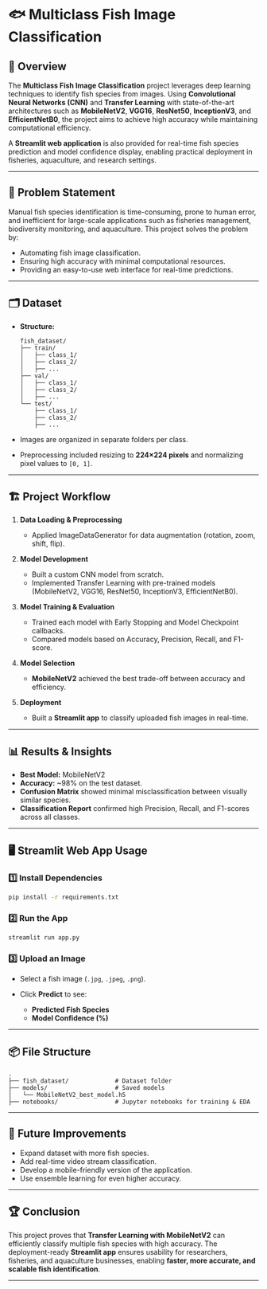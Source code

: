 

# 🐟 Multiclass Fish Image Classification

## 📌 Overview

The **Multiclass Fish Image Classification** project leverages deep learning techniques to identify fish species from images. Using **Convolutional Neural Networks (CNN)** and **Transfer Learning** with state-of-the-art architectures such as **MobileNetV2**, **VGG16**, **ResNet50**, **InceptionV3**, and **EfficientNetB0**, the project aims to achieve high accuracy while maintaining computational efficiency.

A **Streamlit web application** is also provided for real-time fish species prediction and model confidence display, enabling practical deployment in fisheries, aquaculture, and research settings.

---

## 🎯 Problem Statement

Manual fish species identification is time-consuming, prone to human error, and inefficient for large-scale applications such as fisheries management, biodiversity monitoring, and aquaculture.
This project solves the problem by:

* Automating fish image classification.
* Ensuring high accuracy with minimal computational resources.
* Providing an easy-to-use web interface for real-time predictions.

---

## 🗂 Dataset

* **Structure:**

  ```
  fish_dataset/
  ├── train/
  │   ├── class_1/
  │   ├── class_2/
  │   ├── ...
  ├── val/
  │   ├── class_1/
  │   ├── class_2/
  │   ├── ...
  └── test/
      ├── class_1/
      ├── class_2/
      ├── ...
  ```
* Images are organized in separate folders per class.
* Preprocessing included resizing to **224×224 pixels** and normalizing pixel values to `[0, 1]`.

---

## 🏗 Project Workflow

1. **Data Loading & Preprocessing**

   * Applied ImageDataGenerator for data augmentation (rotation, zoom, shift, flip).
2. **Model Development**

   * Built a custom CNN model from scratch.
   * Implemented Transfer Learning with pre-trained models (MobileNetV2, VGG16, ResNet50, InceptionV3, EfficientNetB0).
3. **Model Training & Evaluation**

   * Trained each model with Early Stopping and Model Checkpoint callbacks.
   * Compared models based on Accuracy, Precision, Recall, and F1-score.
4. **Model Selection**

   * **MobileNetV2** achieved the best trade-off between accuracy and efficiency.
5. **Deployment**

   * Built a **Streamlit app** to classify uploaded fish images in real-time.

---

## 📊 Results & Insights

* **Best Model:** MobileNetV2
* **Accuracy:** \~98% on the test dataset.
* **Confusion Matrix** showed minimal misclassification between visually similar species.
* **Classification Report** confirmed high Precision, Recall, and F1-scores across all classes.

---

## 🖥 Streamlit Web App Usage

### 1️⃣ Install Dependencies

```bash
pip install -r requirements.txt
```

### 2️⃣ Run the App

```bash
streamlit run app.py
```

### 3️⃣ Upload an Image

* Select a fish image (`.jpg`, `.jpeg`, `.png`).
* Click **Predict** to see:

  * **Predicted Fish Species**
  * **Model Confidence (%)**

---

## 📦 File Structure

```
.
├── fish_dataset/             # Dataset folder
├── models/                   # Saved models
│   └── MobileNetV2_best_model.h5
├── notebooks/                # Jupyter notebooks for training & EDA

```

---

## 🚀 Future Improvements

* Expand dataset with more fish species.
* Add real-time video stream classification.
* Develop a mobile-friendly version of the application.
* Use ensemble learning for even higher accuracy.

---

## 🏆 Conclusion

This project proves that **Transfer Learning with MobileNetV2** can efficiently classify multiple fish species with high accuracy. The deployment-ready **Streamlit app** ensures usability for researchers, fisheries, and aquaculture businesses, enabling **faster, more accurate, and scalable fish identification**.

---

